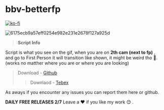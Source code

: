 # bbv-betterfp

[![ko-fi](https://ko-fi.com/img/githubbutton_sm.svg)](https://ko-fi.com/G2G0N78P7)

![6175ecb9a57eff0254e982e231e2678f127a925d](https://github.com/BuddyNotFound/bbv-betterfp/assets/74051918/6288fcbd-c387-4ffb-a813-8558b344584d)


> **Script Info**

Script is what you see on the gif, when you are on ****2th cam** (next to fp)** , and go to First Person it will transition like shown, it might be weird tho 🥴. (works no matther where you are or where you are looking)

> Download - [Github](https://github.com/BuddyNotFound/bbv-betterfp)
> > Downlaod - [Tebex](https://bbv.world/category/free)

As aways if you encounter any issues you can report them here or github.

**DAILY FREE RELEASES 2/7**
Leave a :heart: if you like my work :blush: .
